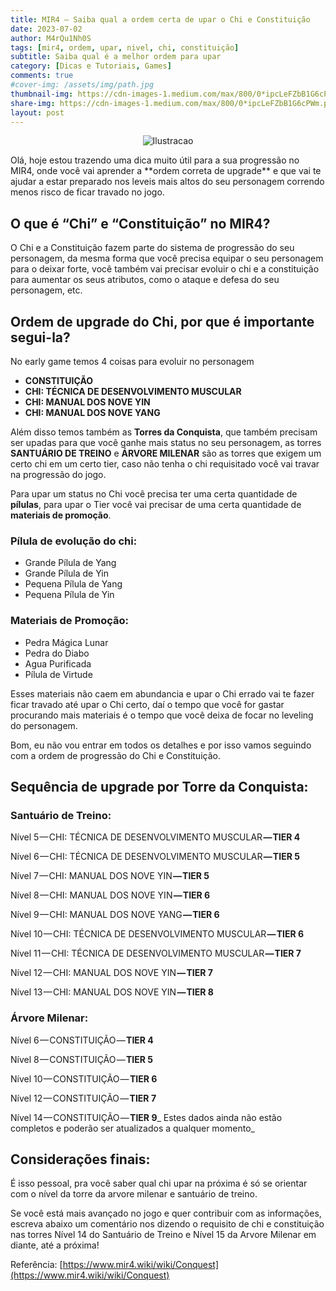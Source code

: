 ```yaml
---
title: MIR4 — Saiba qual a ordem certa de upar o Chi e Constituição
date: 2023-07-02
author: M4rQu1Nh0S
tags: [mir4, ordem, upar, nivel, chi, constituição]
subtitle: Saiba qual é a melhor ordem para upar
category: [Dicas e Tutoriais, Games]
comments: true
#cover-img: /assets/img/path.jpg
thumbnail-img: https://cdn-images-1.medium.com/max/800/0*ipcLeFZbB1G6cPWm.png
share-img: https://cdn-images-1.medium.com/max/800/0*ipcLeFZbB1G6cPWm.png
layout: post
---
```


<p align='center'><img alt='Ilustracao' src="https://cdn-images-1.medium.com/max/800/0*ipcLeFZbB1G6cPWm.png"/></p>
Olá, hoje estou trazendo uma dica muito útil para a sua progressão no MIR4, onde você vai aprender a **ordem correta de upgrade** e que vai te ajudar a estar preparado nos leveis mais altos do seu personagem correndo menos risco de ficar travado no jogo.

## O que é “Chi” e “Constituição” no MIR4?

O Chi e a Constituição fazem parte do sistema de progressão do seu personagem, da mesma forma que você precisa equipar o seu personagem para o deixar forte, você também vai precisar evoluir o chi e a constituição para aumentar os seus atributos, como o ataque e defesa do seu personagem, etc.

## Ordem de upgrade do Chi, por que é importante segui-la?

No early game temos 4 coisas para evoluir no personagem

- **CONSTITUIÇÃO**
- **CHI: TÉCNICA DE DESENVOLVIMENTO MUSCULAR**
- **CHI: MANUAL DOS NOVE YIN**
- **CHI: MANUAL DOS NOVE YANG**

Além disso temos também as **Torres da Conquista**, que também precisam ser upadas para que você ganhe mais status no seu personagem, as torres **SANTUÁRIO DE TREINO** e **ÁRVORE MILENAR** são as torres que exigem um certo chi em um certo tier, caso não tenha o chi requisitado você vai travar na progressão do jogo.

Para upar um status no Chi você precisa ter uma certa quantidade de **pílulas**, para upar o Tier você vai precisar de uma certa quantidade de **materiais de promoção**.

### Pílula de evolução do chi:

- Grande Pílula de Yang
- Grande Pílula de Yin
- Pequena Pílula de Yang
- Pequena Pílula de Yin

### Materiais de Promoção:

- Pedra Mágica Lunar
- Pedra do Diabo
- Agua Purificada
- Pílula de Virtude

Esses materiais não caem em abundancia e upar o Chi errado vai te fazer ficar travado até upar o Chi certo, daí o tempo que você for gastar procurando mais materiais é o tempo que você deixa de focar no leveling do personagem.

Bom, eu não vou entrar em todos os detalhes e por isso vamos seguindo com a ordem de progressão do Chi e Constituição.

## Sequência de upgrade por Torre da Conquista:

### Santuário de Treino:

Nível 5 — CHI: TÉCNICA DE DESENVOLVIMENTO MUSCULAR **— TIER 4**

Nível 6 — CHI: TÉCNICA DE DESENVOLVIMENTO MUSCULAR **— TIER 5**

Nível 7 — CHI: MANUAL DOS NOVE YIN **— TIER 5**

Nível 8 — CHI: MANUAL DOS NOVE YIN **— TIER 6**

Nível 9 — CHI: MANUAL DOS NOVE YANG **— TIER 6**

Nível 10 — CHI: TÉCNICA DE DESENVOLVIMENTO MUSCULAR **— TIER 6**

Nível 11 — CHI: TÉCNICA DE DESENVOLVIMENTO MUSCULAR **— TIER 7**

Nível 12 — CHI: MANUAL DOS NOVE YIN **— TIER 7**

Nível 13 — CHI: MANUAL DOS NOVE YIN **— TIER 8**

### Árvore Milenar:

Nível 6 — CONSTITUIÇÃO — **TIER 4**

Nível 8 — CONSTITUIÇÃO — **TIER 5**

Nível 10 — CONSTITUIÇÃO — **TIER 6**

Nível 12 — CONSTITUIÇÃO — **TIER 7**

Nível 14 — CONSTITUIÇÃO — **TIER 9**_
Estes dados ainda não estão completos e poderão ser atualizados a qualquer momento_

## Considerações finais:

É isso pessoal, pra você saber qual chi upar na próxima é só se orientar com o nível da torre da arvore milenar e santuário de treino.

Se você está mais avançado no jogo e quer contribuir com as informações, escreva abaixo um comentário nos dizendo o requisito de chi e constituição nas torres Nível 14 do Santuário de Treino e Nível 15 da Arvore Milenar em diante, até a próxima!

Referência:
[https://www.mir4.wiki/wiki/Conquest](https://www.mir4.wiki/wiki/Conquest)

